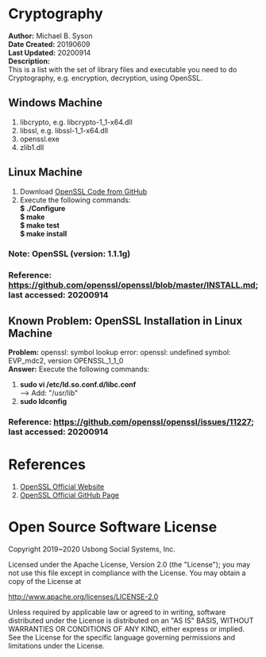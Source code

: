 # Cryptography
<b>Author:</b> Michael B. Syson<br />
<b>Date Created:</b> 20190609<br />
<b>Last Updated:</b> 20200914<br />
<b>Description:</b><br />
This is a list with the set of library files and executable you need to do Cryptography, e.g. encryption, decryption, using OpenSSL.

## Windows Machine
1) libcrypto, e.g. libcrypto-1_1-x64.dll
2) libssl, e.g. libssl-1_1-x64.dll
3) openssl.exe
4) zlib1.dll

## Linux Machine
1) Download [OpenSSL Code from GitHub](https://github.com/openssl/openssl)
2) Execute the following commands:<br/>
<b>$ ./Configure</b><br/>
<b>$ make</b><br/>
<b>$ make test</b><br/>
<b>$ make install</b>

### Note: OpenSSL (version: 1.1.1g)
### Reference: https://github.com/openssl/openssl/blob/master/INSTALL.md; last accessed: 20200914

## Known Problem: OpenSSL Installation in Linux Machine
<b>Problem:</b> openssl: symbol lookup error: openssl: undefined symbol: EVP_mdc2, version OPENSSL_1_1_0<br/>
<b>Answer:</b> Execute the following commands:<br/>
1) <b>sudo vi  /etc/ld.so.conf.d/libc.conf</b><br/>
--> Add: "/usr/lib"<br/>
2) <b>sudo ldconfig</b><br/>

### Reference: https://github.com/openssl/openssl/issues/11227; last accessed: 20200914

# References
1) [OpenSSL Official Website](https://www.openssl.org)<br />
2) [OpenSSL Official GitHub Page](https://github.com/openssl/openssl)<br />

# Open Source Software License
Copyright 2019~2020 Usbong Social Systems, Inc.

Licensed under the Apache License, Version 2.0 (the "License"); you may not use this file except in compliance with the License. You may obtain a copy of the License at

   http://www.apache.org/licenses/LICENSE-2.0
  
Unless required by applicable law or agreed to in writing, software distributed under the License is distributed on an "AS IS" BASIS, WITHOUT WARRANTIES OR CONDITIONS OF ANY KIND, either express or implied. See the License for the specific language governing permissions and limitations under the License.
